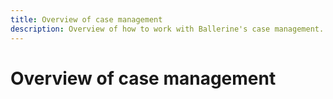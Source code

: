 ```yaml
---
title: Overview of case management
description: Overview of how to work with Ballerine's case management.
---
```


# Overview of case management
